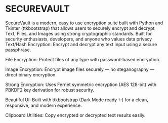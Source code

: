 # SECUREVAULT
SecureVault is a modern, easy to use encryption suite built with Python and Tkinter (ttkbootstrap) that allows users to securely encrypt and decrypt Text, Files, and Images using strong cryptographic standards.      Built for security enthusiasts, developers, and anyone who values data privacy
Text/Hash Encryption:
Encrypt and decrypt any text input using a secure passphrase.

File Encryption:
Protect files of any type with password-based encryption.

Image Encryption:
Encrypt image files securely — no steganography — direct binary encryption.

Strong Encryption:
Uses Fernet symmetric encryption (AES 128-bit) with PBKDF2 key derivation for robust security.

Beautiful UI:
Built with ttkbootstrap (Dark Mode ready ✨) for a clean, responsive, and modern experience.

Clipboard Utilities:
Copy encrypted or decrypted text results easily.
